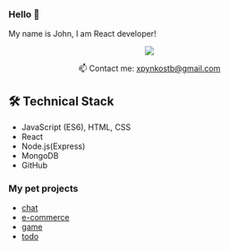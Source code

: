 ### Hello 👋 
My name is John, I am React developer!

<!--
**fasteks/fasteks** is a ✨ _special_ ✨ repository because its `README.md` (this file) appears on your GitHub profile.

Here are some ideas to get you started:

- 🔭 I’m currently working on ...
- 🌱 I’m currently learning ...
- 👯 I’m looking to collaborate on ...
- 🤔 I’m looking for help with ...
- 💬 Ask me about ...
- 📫 How to reach me: ...
- 😄 Pronouns: ...
- ⚡ Fun fact: ...
-->

<p align='center'>
   <a href="https://www.linkedin.com/in/ivan-boldyrev-4123991aa/">
       <img src="https://img.shields.io/badge/linkedin-%230077B5.svg?&style=for-the-badge&logo=linkedin&logoColor=white"/>
   </a>
   
<p align='center'>
   📫 Сontact me: <a href='mailto:xpynkostb@gmail.com'>xpynkostb@gmail.com</a>
</p>

## 🛠 Technical Stack
*   JavaScript (ES6), HTML, CSS
*   React
*   Node.js(Express)
*   MongoDB
*   GitHub

### My pet projects

*   [chat](https://github.com/Sinamon-maker/sale)
*   [e-commerce](https://github.com/fasteks/week-12-task-1/tree/market-plus)
*   [game](https://github.com/fasteks/game)
*   [todo](https://github.com/fasteks/task-manager)
